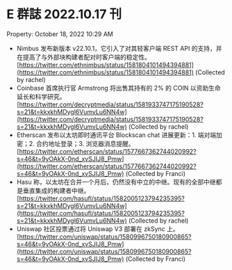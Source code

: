 # E 群誌 2022.10.17 刊

Property: October 18, 2022 10:29 AM

- Nimbus 发布新版本 v22.10.1，它引入了对其轻客户端 REST API 的支持，并在提高了与外部块构建者配对时客户端的稳定性。[https://twitter.com/ethnimbus/status/1581804101494394881](https://twitter.com/ethnimbus/status/1581804101494394881) (Collected by rachel)
- Coinbase 首席执行官 Armstrong 将出售其持有的 2% 的 COIN 以资助生命延长和科学研究。[https://twitter.com/decryptmedia/status/1581933747175190528?s=21&t=kkxkhMDygl6VumvLu6NN4w](https://twitter.com/decryptmedia/status/1581933747175190528?s=21&t=kkxkhMDygl6VumvLu6NN4w) (Collected by rachel)
- Etherscan 发布以太坊即时通讯平台 Blockscan chat 进展更新：1. 端对端加密；2. 合约地址登录；3. 浏览器消息提醒。[https://twitter.com/etherscan/status/1577667362744020992?s=46&t=9yOAkX-0nd_xvSJIJ8_Pmw](https://twitter.com/etherscan/status/1577667362744020992?s=46&t=9yOAkX-0nd_xvSJIJ8_Pmw) (Collected by Franci)
- Hasu 称，以太坊在合并一个月后，仍然没有中立的中继。现有的全部中继都是垂直集成的构建者中继。[https://twitter.com/hasufl/status/1582005123794235395?s=21&t=kkxkhMDygl6VumvLu6NN4w](https://twitter.com/hasufl/status/1582005123794235395?s=21&t=kkxkhMDygl6VumvLu6NN4w) (Collected by rachel)
- Uniswap 社区投票通过将 Uniswap V3 部署在 zkSync 上。[https://twitter.com/uniswap/status/1580996750180900865?s=46&t=9yOAkX-0nd_xvSJIJ8_Pmw](https://twitter.com/uniswap/status/1580996750180900865?s=46&t=9yOAkX-0nd_xvSJIJ8_Pmw) (Collected by Franci)